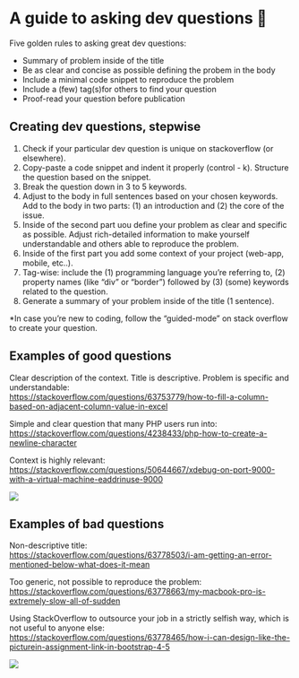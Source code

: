 # A guide to asking dev questions :information_desk_person:
Five golden rules to asking great dev questions:

 * Summary of problem inside of the title  <br/>
 * Be as clear and concise as possible defining the probem in the body  <br/>
 * Include a minimal code snippet to reproduce the problem  <br/>
 * Include a (few) tag(s)for others to find your question  <br/>
 * Proof-read your question before publication  <br/>

## Creating dev questions, stepwise

1. Check if your particular dev question is unique on stackoverflow (or elsewhere).
2. Copy-paste a code snippet and indent it properly (control - k). Structure the question based on the snippet.
3. Break the question down in 3 to 5 keywords.
3. Adjust to the body in full sentences based on your chosen keywords. Add to the body in two parts: (1) an introduction and (2) the core of the issue. 
4. Inside of the second part uou define your problem as clear and specific as possible. Adjust rich-detailed information to make yourself understandable and others able to reproduce the problem.
5. Inside of the first part you add some context of your project (web-app, mobile, etc..).
6. Tag-wise: include the (1) programming language you’re referring to,  (2) property names (like “div” or “border”) followed by (3) (some) keywords related to the question.
7. Generate a summary of your problem inside of the title (1 sentence).

*In case you’re new to coding, follow the “guided-mode” on stack overflow to create your question. 

## Examples of good questions

Clear description of the context. Title is descriptive. Problem is specific and understandable:  <br/> https://stackoverflow.com/questions/63753779/how-to-fill-a-column-based-on-adjacent-column-value-in-excel

Simple and clear question that many PHP users run into:  <br/> https://stackoverflow.com/questions/4238433/php-how-to-create-a-newline-character

Context is highly relevant:  <br/> https://stackoverflow.com/questions/50644667/xdebug-on-port-9000-with-a-virtual-machine-eaddrinuse-9000

![](https://media.giphy.com/media/7SIdExk63rTPXhbbbt/giphy.gif)

## Examples of bad questions

Non-descriptive title:  <br/> https://stackoverflow.com/questions/63778503/i-am-getting-an-error-mentioned-below-what-does-it-mean

Too generic, not possible to reproduce the problem:  <br/> https://stackoverflow.com/questions/63778663/my-macbook-pro-is-extremely-slow-all-of-sudden

Using StackOverflow to outsource your job in a strictly selfish way, which is not useful to anyone else:  <br/> https://stackoverflow.com/questions/63778465/how-i-can-design-like-the-picturein-assignment-link-in-bootstrap-4-5


![](https://media.giphy.com/media/jxETRYAi2KReel7pqy/giphy.gif)
